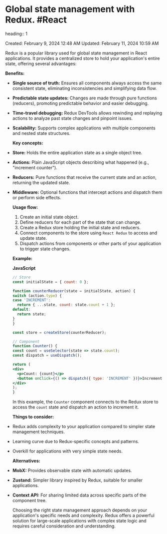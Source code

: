 # Global state management with Redux. #React 
heading:: 1

Created: February 9, 2024 12:48 AM
Updated: February 11, 2024 10:59 AM

Redux is a popular library used for global state management in React applications. It provides a centralized store to hold your application's entire state, offering several advantages:

**Benefits:**
- **Single source of truth:** Ensures all components always access the same consistent state, eliminating inconsistencies and simplifying data flow.
- **Predictable state updates:** Changes are made through pure functions (reducers), promoting predictable behavior and easier debugging.
- **Time-travel debugging:** Redux DevTools allows rewinding and replaying actions to analyze past state changes and pinpoint issues.
- **Scalability:** Supports complex applications with multiple components and nested state structures.
  
  **Key concepts:**
- **Store:** Holds the entire application state as a single object tree.
- **Actions:** Plain JavaScript objects describing what happened (e.g., "increment counter").
- **Reducers:** Pure functions that receive the current state and an action, returning the updated state.
- **Middleware:** Optional functions that intercept actions and dispatch them or perform side effects.
  
  **Usage flow:**
  
  1. Create an initial state object.
  2. Define reducers for each part of the state that can change.
  3. Create a Redux store holding the initial state and reducers.
  4. Connect components to the store using `React Redux` to access and update state.
  5. Dispatch actions from components or other parts of your application to trigger state changes.
  
  **Example:**
  
  **JavaScript**
  
  ```jsx
  // Store
  const initialState = { count: 0 };
  
  function counterReducer(state = initialState, action) {
  switch (action.type) {
  case 'INCREMENT':
    return { ...state, count: state.count + 1 };
  default:
    return state;
  }
  }
  
  const store = createStore(counterReducer);
  
  // Component
  function Counter() {
  const count = useSelector(state => state.count);
  const dispatch = useDispatch();
  
  return (
  <div>
    <p>Count: {count}</p>
    <button onClick={() => dispatch({ type: 'INCREMENT' })}>Increment</button>
  </div>
  );
  }
  
  ```
  
  In this example, the `Counter` component connects to the Redux store to access the `count` state and dispatch an action to increment it.
  
  **Things to consider:**
- Redux adds complexity to your application compared to simpler state management techniques.
- Learning curve due to Redux-specific concepts and patterns.
- Overkill for applications with very simple state needs.
  
  **Alternatives:**
- **MobX:** Provides observable state with automatic updates.
- **Zustand:** Simpler library inspired by Redux, suitable for smaller applications.
- **Context API:** For sharing limited data across specific parts of the component tree.
  
  Choosing the right state management approach depends on your application's specific needs and complexity. Redux offers a powerful solution for large-scale applications with complex state logic and requires careful consideration and understanding.